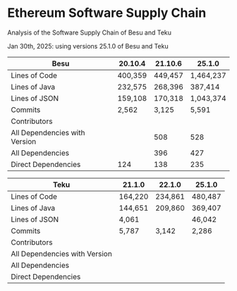 # Ethereum Software Supply Chain
Analysis of the Software Supply Chain of Besu and Teku


Jan 30th, 2025: using versions 25.1.0 of Besu and Teku


 | Besu                          | 20.10.4 | 21.10.6 | 25.1.0    |
|-------------------------------|---------|---------|-----------|
| Lines of Code                 | 400,359 | 449,457 | 1,464,237 |
| Lines of Java                 | 232,575 | 268,396 | 387,414   |
| Lines of JSON                 | 159,108 | 170,318 | 1,043,374 |
| Commits                       | 2,562   | 3,125   | 5,591     |
| Contributors                  |         |         |           |
| All Dependencies with Version |         | 508     | 528       |
| All Dependencies              |         | 396     | 427       |
| Direct Dependencies           | 124     | 138     | 235       |


 | Teku                          | 21.1.0  | 22.1.0  | 25.1.0  |
|-------------------------------|---------|---------|---------|
| Lines of Code                 | 164,220 | 234,861 | 480,487 |
| Lines of Java                 | 144,651 | 209,860 | 369,407 |
| Lines of JSON                 | 4,061   |         | 46,042  |
| Commits                       | 5,787   | 3,142   | 2,286   |
| Contributors                  |         |         |         |
| All Dependencies with Version |         |         |         |
| All Dependencies              |         |         |         |
| Direct Dependencies           |         |         |         |




